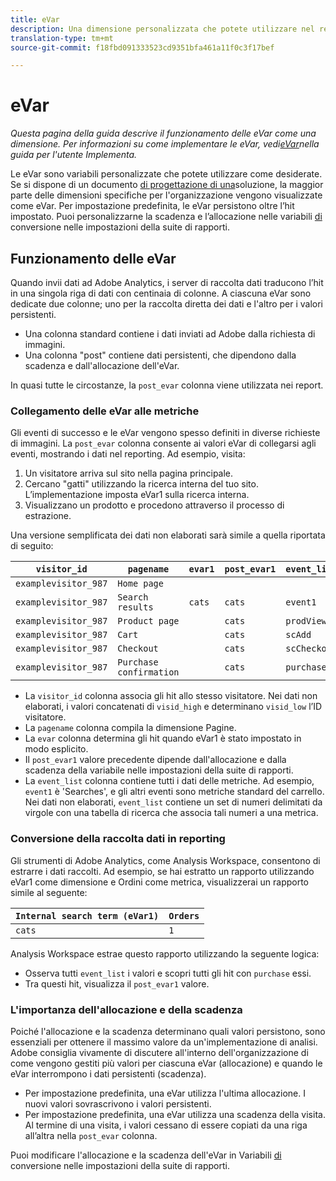 ```yaml
---
title: eVar
description: Una dimensione personalizzata che potete utilizzare nel reporting.
translation-type: tm+mt
source-git-commit: f18fbd091333523cd9351bfa461a11f0c3f17bef

---
```



# eVar

*Questa pagina della guida descrive il funzionamento delle eVar come una dimensione. Per informazioni su come implementare le eVar, vedi[eVar](/help/implement/vars/page-vars/evar.md)nella guida per l&#39;utente Implementa.*

Le eVar sono variabili personalizzate che potete utilizzare come desiderate. Se si dispone di un documento [di progettazione di una](/help/implement/prepare/solution-design.md)soluzione, la maggior parte delle dimensioni specifiche per l&#39;organizzazione vengono visualizzate come eVar. Per impostazione predefinita, le eVar persistono oltre l’hit impostato. Puoi personalizzarne la scadenza e l’allocazione nelle variabili [di](/help/admin/admin/conversion-var-admin/conversion-var-admin.md) conversione nelle impostazioni della suite di rapporti.

## Funzionamento delle eVar

Quando invii dati ad Adobe Analytics, i server di raccolta dati traducono l’hit in una singola riga di dati con centinaia di colonne. A ciascuna eVar sono dedicate due colonne; uno per la raccolta diretta dei dati e l&#39;altro per i valori persistenti.

* Una colonna standard contiene i dati inviati ad Adobe dalla richiesta di immagini.
* Una colonna &quot;post&quot; contiene dati persistenti, che dipendono dalla scadenza e dall&#39;allocazione dell&#39;eVar.

In quasi tutte le circostanze, la `post_evar` colonna viene utilizzata nei report.

### Collegamento delle eVar alle metriche

Gli eventi di successo e le eVar vengono spesso definiti in diverse richieste di immagini. La `post_evar` colonna consente ai valori eVar di collegarsi agli eventi, mostrando i dati nel reporting. Ad esempio, visita:

1. Un visitatore arriva sul sito nella pagina principale.
2. Cercano &quot;gatti&quot; utilizzando la ricerca interna del tuo sito. L’implementazione imposta eVar1 sulla ricerca interna.
3. Visualizzano un prodotto e procedono attraverso il processo di estrazione.

Una versione semplificata dei dati non elaborati sarà simile a quella riportata di seguito:

| `visitor_id` | `pagename` | `evar1` | `post_evar1` | `event_list` |
| --- | --- | --- | --- | --- |
| `examplevisitor_987` | `Home page` |  |  |  |
| `examplevisitor_987` | `Search results` | `cats` | `cats` | `event1` |
| `examplevisitor_987` | `Product page` |  | `cats` | `prodView` |
| `examplevisitor_987` | `Cart` |  | `cats` | `scAdd` |
| `examplevisitor_987` | `Checkout` |  | `cats` | `scCheckout` |
| `examplevisitor_987` | `Purchase confirmation` |  | `cats` | `purchase` |

* La `visitor_id` colonna associa gli hit allo stesso visitatore. Nei dati non elaborati, i valori concatenati di `visid_high` e determinano `visid_low` l’ID visitatore.
* La `pagename` colonna compila la dimensione Pagine.
* La `evar` colonna determina gli hit quando eVar1 è stato impostato in modo esplicito.
* Il `post_evar1` valore precedente dipende dall&#39;allocazione e dalla scadenza della variabile nelle impostazioni della suite di rapporti.
* La `event_list` colonna contiene tutti i dati delle metriche. Ad esempio, `event1` è &#39;Searches&#39;, e gli altri eventi sono metriche standard del carrello. Nei dati non elaborati, `event_list` contiene un set di numeri delimitati da virgole con una tabella di ricerca che associa tali numeri a una metrica.

### Conversione della raccolta dati in reporting

Gli strumenti di Adobe Analytics, come Analysis Workspace, consentono di estrarre i dati raccolti. Ad esempio, se hai estratto un rapporto utilizzando eVar1 come dimensione e Ordini come metrica, visualizzerai un rapporto simile al seguente:

| `Internal search term (eVar1)` | `Orders` |
| --- | --- |
| `cats` | `1` |

Analysis Workspace estrae questo rapporto utilizzando la seguente logica:

* Osserva tutti `event_list` i valori e scopri tutti gli hit con `purchase` essi.
* Tra questi hit, visualizza il `post_evar1` valore.

### L&#39;importanza dell&#39;allocazione e della scadenza

Poiché l&#39;allocazione e la scadenza determinano quali valori persistono, sono essenziali per ottenere il massimo valore da un&#39;implementazione di analisi. Adobe consiglia vivamente di discutere all&#39;interno dell&#39;organizzazione di come vengono gestiti più valori per ciascuna eVar (allocazione) e quando le eVar interrompono i dati persistenti (scadenza).

* Per impostazione predefinita, una eVar utilizza l&#39;ultima allocazione. I nuovi valori sovrascrivono i valori persistenti.
* Per impostazione predefinita, una eVar utilizza una scadenza della visita. Al termine di una visita, i valori cessano di essere copiati da una riga all’altra nella `post_evar` colonna.

Puoi modificare l&#39;allocazione e la scadenza dell&#39;eVar in Variabili [di](/help/admin/admin/conversion-var-admin/conversion-var-admin.md) conversione nelle impostazioni della suite di rapporti.
